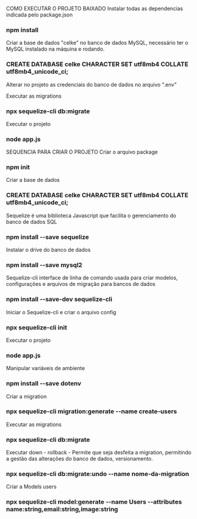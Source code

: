 COMO EXECUTAR O PROJETO BAIXADO
Instalar todas as dependencias indicada pelo package.json
### npm install

Criar a base de dados "celke" no banco de dados MySQL, necessário ter o MySQL instalado na máquina e rodando.
### CREATE DATABASE celke CHARACTER SET utf8mb4 COLLATE utf8mb4_unicode_ci;

Alterar no projeto as credenciais do banco de dados no arquivo ".env" 

Executar as migrations
### npx sequelize-cli db:migrate

Executar o projeto
### node app.js


SEQUENCIA PARA CRIAR O PROJETO
Criar o arquivo package
### npm init

Criar a base de dados
### CREATE DATABASE celke CHARACTER SET utf8mb4 COLLATE utf8mb4_unicode_ci;

Sequelize é uma biblioteca Javascript que facilita o gerenciamento do banco de dados SQL
### npm install --save sequelize

Instalar o drive do banco de dados
### npm install --save mysql2

Sequelize-cli interface de linha de comando usada para criar modelos, configurações e arquivos de migração para bancos de dados
### npm install --save-dev sequelize-cli

Iniciar o Sequelize-cli e criar o arquivo config
### npx sequelize-cli init

Executar o projeto
### node app.js

Manipular variáveis de ambiente
### npm install --save dotenv

Criar a migration
### npx sequelize-cli migration:generate --name create-users

Executar as migrations
### npx sequelize-cli db:migrate

Executar down - rollback - Permite que seja desfeita a migration, permitindo a gestão das alterações do banco de dados, versionamento.
### npx sequelize-cli db:migrate:undo --name nome-da-migration

Criar a Models users
### npx sequelize-cli model:generate --name Users --attributes name:string,email:string,image:string